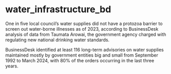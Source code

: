 # water_infrastructure_bd
One in five local council’s water supplies did not have a protozoa barrier to screen out water-borne illnesses as of 2023, according to BusinessDesk analysis of data from Taumata Arowai, the government agency charged with regulating new national drinking water standards.

BusinessDesk identified at least 116 long-term advisories on water supplies maintained mostly by government entities big and small from September 1992 to March 2024, with 80% of the orders  occurring in the last three years.

